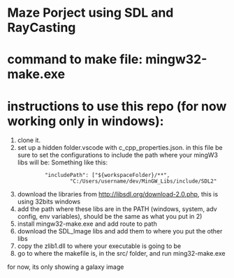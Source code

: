 # Maze Porject using SDL and RayCasting


# command to make file: mingw32-make.exe

# instructions to use this repo (for now working only in windows):

1) clone it.
2) set up a hidden folder.vscode with c_cpp_properties.json. in this file be sure to set the configurations to include
the path where your mingW3 libs will be:
    Something like this:
```
            "includePath": ["${workspaceFolder}/**",
                    "C:/Users/username/dev/MinGW_Libs/include/SDL2"
``` 
3) download the libraries from http://libsdl.org/download-2.0.php, this is using 32bits windows
4) add the path where these libs are in the PATH (windows, system, adv config, env variables), should be the same as what you put in 2)
5) install mingw32-make.exe and add route to path
6) download the SDL_Image libs and add them to where you put the other libs
7) copy the zlib1.dll to where your executable is going to be
8) go to where the makefile is, in the src/ folder, and run ming32-make.exe

for now, its only showing a galaxy image